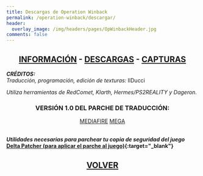 ```yaml
---
title: Descargas de Operation Winback
permalink: /operation-winback/descargar/
header:
  overlay_image: /img/headers/pages/OpWinbackHeader.jpg
comments: false
---
```

<h2 style="text-align: center;"><strong><a href="/operation-winback/informacion/">INFORMACIÓN</a> - <a href="/operation-winback/descargar/">DESCARGAS</a> - <a href="/operation-winback/capturas/">CAPTURAS</a></strong></h2>

_**CRÉDITOS:**_  
_Traducción, programación, edición de texturas:_ IlDucci

_Utiliza herramientas de RedComet, Klarth, Hermes/PS2REALITY y Dageron._

<h3 style="text-align: center;">VERSIÓN 1.0 DEL PARCHE DE TRADUCCIÓN:</h3>

<center>
<a href="https://www.mediafire.com/file/u134tj9e0ckw3b8/OPWB-V10-ESP.7z/file" class="btn btn--primary btn--x-large" target="_blank">MEDIAFIRE</a> <a href="https://mega.nz/file/pYVkSZqC#PppPK_y0youHdoJW-hBpJDkdKdQNlcJh8-A5cRnoAyE" class="btn btn--primary btn--x-large" target="_blank">MEGA</a>
</center><br>

_**Utilidades necesarias para parchear tu copia de seguridad del juego**_  
**[Delta Patcher (para aplicar el parche al juego)](https://github.com/marco-calautti/DeltaPatcher/releases){:target="_blank"}**

<h2 style="text-align: center;"><a href="/operation-winback/"><strong>VOLVER</strong></a></h2>


